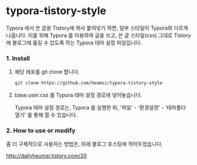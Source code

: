 # typora-tistory-style

Typora 에서 쓴 글을 Tistory에 복사 붙여넣기 하면, 일부 스타일이 Typora와 다르게 나옵니다.  이를 위해 Typora 를 이용하여 글을 쓰고, 쓴 글 스타일(css) 그대로 Tistory 에 블로그에 옮길 수 있도록 하는 Typora 테마 설정 파일입니다.



### 1. Install

1. 해당 레포를 git clone 합니다.

   ```bash
   git clone https://github.com/heumsi/typora-tistory-style
   ```

2. base.user.css 를 Typora 테마 설정 경로에 넣어놓습니다.

   Typora 테마 설정 경로는, Typora 를 실행한 뒤, '파일' - '환경설정' - '테마폴더 열기' 를 통해 열 수 있습니다.

  

### 2. How to use or modify

좀 더 구체적으로 사용하는 방법은, 아래 블로그 포스팅에 적어두었습니다.

http://dailyheumsi.tistory.com/20